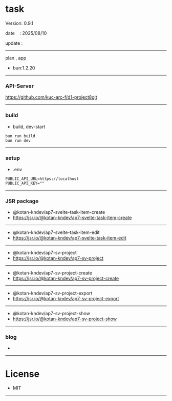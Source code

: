 ﻿# task

 Version: 0.9.1

 date    : 2025/08/10

 update :

***

plan , app

* bun:1.2.20

***
### API-Server

https://github.com/kuc-arc-f/d1-project8git

***
### build

* build, dev-start

```
bun run build
bun run dev
```
***
### setup

* .env

```
PUBLIC_API_URL=https://localhost
PUBLIC_API_KEY=""
```
***
### JSR package

* @kotan-kndev/ap7-svelte-task-item-create
* https://jsr.io/@kotan-kndev/ap7-svelte-task-item-create

***
* @kotan-kndev/ap7-svelte-task-item-edit
* https://jsr.io/@kotan-kndev/ap7-svelte-task-item-edit
***
* @kotan-kndev/ap7-sv-project
* https://jsr.io/@kotan-kndev/ap7-sv-project

***
* @kotan-kndev/ap7-sv-project-create
* https://jsr.io/@kotan-kndev/ap7-sv-project-create

***
* @kotan-kndev/ap7-sv-project-export
* https://jsr.io/@kotan-kndev/ap7-sv-project-export

***
* @kotan-kndev/ap7-sv-project-show
* https://jsr.io/@kotan-kndev/ap7-sv-project-show

***
### blog

* 

***
# License

* MIT

***

